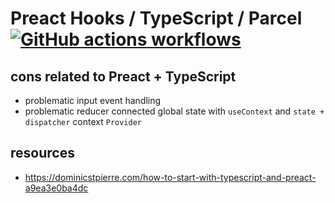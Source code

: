 # Preact Hooks / TypeScript / Parcel [![GitHub actions workflows](https://github.com/daggerok/preact-hooks-typescript-app/workflows/GitHub%20actions%20workflows/badge.svg)](https://github.com/daggerok/preact-hooks-typescript-app/actions?query=workflow%3A%22GitHub+actions+workflows%22)

## cons related to Preact + TypeScript

* problematic input event handling
* problematic reducer connected global state with `useContext` and `state + dispatcher` context `Provider`

## resources

* https://dominicstpierre.com/how-to-start-with-typescript-and-preact-a9ea3e0ba4dc
